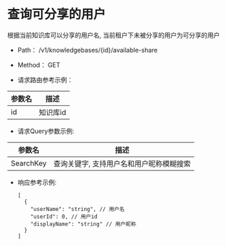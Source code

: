 # 查询可分享的用户
根据当前知识库可以分享的用户名, 当前租户下未被分享的用户为可分享的用户

- Path： /v1/knowledgebases/{id}/available-share
- Method： GET

- 请求路由参考示例：

|参数名      |描述 |
|----------- |----------- |
|id  |知识库id |

- 请求Query参数示例:

|参数名      |描述 |
|----------- |----------- |
|SearchKey  |查询关键字, 支持用户名和用户昵称模糊搜索 |

- 响应参考示例:

  ```
  [
    {
      "userName": "string", // 用户名
      "userId": 0, // 用户id
      "displayName": "string" // 用户昵称
    }
  ]
  ```

